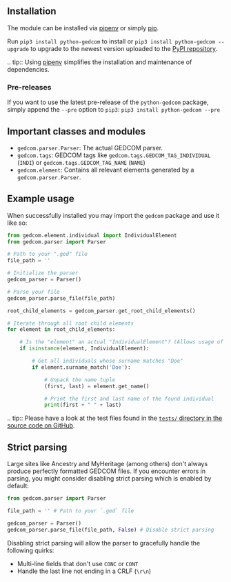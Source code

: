 ## Installation

The module can be installed via [pipenv](https://github.com/pypa/pipenv) or simply [pip](https://pip.pypa.io/).

Run `pip3 install python-gedcom` to install or `pip3 install python-gedcom --upgrade`
to upgrade to the newest version uploaded to the [PyPI repository](https://pypi.org/project/python-gedcom-2/).

.. tip::
   Using [pipenv](https://github.com/pypa/pipenv) simplifies the installation and maintenance of dependencies.

### Pre-releases

If you want to use the latest pre-release of the `python-gedcom` package,
simply append the `--pre` option to `pip3`: `pip3 install python-gedcom --pre`

## Important classes and modules

* `gedcom.parser.Parser`: The actual GEDCOM parser.
* `gedcom.tags`: GEDCOM tags like `gedcom.tags.GEDCOM_TAG_INDIVIDUAL` (`INDI`) or `gedcom.tags.GEDCOM_TAG_NAME` (`NAME`)
* `gedcom.element`: Contains all relevant elements generated by a `gedcom.parser.Parser`.

## Example usage

When successfully installed you may import the `gedcom` package and use it like so:

```python
from gedcom.element.individual import IndividualElement
from gedcom.parser import Parser

# Path to your ".ged" file
file_path = ''

# Initialize the parser
gedcom_parser = Parser()

# Parse your file
gedcom_parser.parse_file(file_path)

root_child_elements = gedcom_parser.get_root_child_elements()

# Iterate through all root child elements
for element in root_child_elements:

    # Is the "element" an actual "IndividualElement"? (Allows usage of extra functions such as "surname_match" and "get_name".)
    if isinstance(element, IndividualElement):

        # Get all individuals whose surname matches "Doe"
        if element.surname_match('Doe'):

            # Unpack the name tuple
            (first, last) = element.get_name()

            # Print the first and last name of the found individual
            print(first + " " + last)
```

.. tip::
   Please have a look at the test files found in the 
   [`tests/` directory in the source code on GitHub](https://github.com/swanny0819/python-gedcom/tree/master/tests).

## Strict parsing

Large sites like Ancestry and MyHeritage (among others) don't always produce perfectly formatted GEDCOM files.
If you encounter errors in parsing, you might consider disabling strict parsing which is enabled by default:

```python
from gedcom.parser import Parser

file_path = '' # Path to your `.ged` file

gedcom_parser = Parser()
gedcom_parser.parse_file(file_path, False) # Disable strict parsing
```

Disabling strict parsing will allow the parser to gracefully handle the following quirks:

- Multi-line fields that don't use `CONC` or `CONT`
- Handle the last line not ending in a CRLF (`\r\n`)
